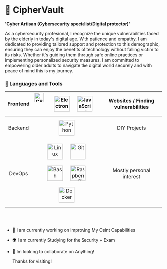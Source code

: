 # 🚴 CipherVault

**'Cyber Artisan (Cybersecurity specialist/Digital protector)'**

As a cybersecurity profesional, I recognize the unique vulnerabilities faced by the elderly in today's digital age. 
With patience and empathy, I am dedicated to providing tailored support and protection to this demographic, ensuring they can enjoy the benefits 
of technology without falling victim to its risks. Whether it's guiding them through safe online practices
or implementing personalized security measures, I am committed to empowering older adults to navigate the digital world securely and with peace of mind this is my journey.

### 🧰 Languages and Tools
<!--
Empowering all in cybersecurity
-->  

| Frontend | <img align="left" alt="CSS" width="30px" style="padding-right:10px;" src="https://cdn.jsdelivr.net/gh/devicons/devicon/icons/css3/css3-plain.svg" /> <img style="margin: 10px" src="https://profilinator.rishav.dev/skills-assets/electron-original.svg" alt="Electron" height="50" /> <img style="margin: 10px" src="https://profilinator.rishav.dev/skills-assets/javascript-original.svg" alt="JavaScript" height="50" /> | Websites / Finding vulnerabilities | 
| :---: | :---: | :---: |
| Backend | <img style="margin: 10px" src="https://profilinator.rishav.dev/skills-assets/python-original.svg" alt="Python" height="50" /> | DIY Projects
| DevOps | <img style="margin: 10px" src="https://profilinator.rishav.dev/skills-assets/linux-original.svg" alt="Linux" height="50" /> <img style="margin: 10px" src="https://profilinator.rishav.dev/skills-assets/git-scm-icon.svg" alt="Git" height="50" /> <img style="margin: 10px" src="https://profilinator.rishav.dev/skills-assets/gnu_bash-icon.svg" alt="Bash" height="50" /> <img style="margin: 10px" src="https://upload.wikimedia.org/wikipedia/de/thumb/c/cb/Raspberry_Pi_Logo.svg/570px-Raspberry_Pi_Logo.svg.png" alt="Raspberry Pi" height="50" /> <img style="margin: 10px" src="https://profilinator.rishav.dev/skills-assets/docker-original-wordmark.svg" alt="Docker" height="50" />| Mostly personal interest |

<br><br>

- 🤖 I am currently working on improving My Osint Capabilities
- 👽 I am currently Studying for the Security + Exam
- 👾 Im looking to collaborate on Anything!

  Thanks for visiting!
